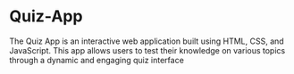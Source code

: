 # Quiz-App
The Quiz App is an interactive web application built using HTML, CSS, and JavaScript. This app allows users to test their knowledge on various topics through a dynamic and engaging quiz interface
